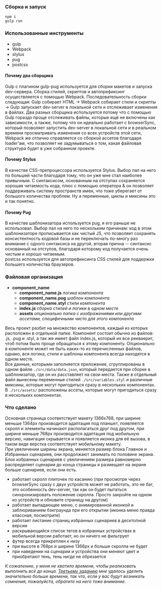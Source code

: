 ### Сборка и запуск
```
npm i
gulp run
```

### Использованные инструменты
- gulp
- Webpack
- stylus
- pug
- postcss  

#### Почему два сборщика
Gulp с плагином gulp-pug используется для сборки макетов и запуска dev-сервера. Сборка стилей, скриптов и автопрефиксинг осуществляется с помощью Webpack. Последовательность сборки следующая: Gulp собирает HTML -> Webpack собирает стили и скрипты -> Gulp запускает dev-server в локальной сети и отслеживает изменения в файлах. Два разных сборщика используется потому что с помощью Gulp гораздо проще отслеживать файлы, которые ещё не включены как зависимости, а также, потому что он идеально работает с browserSync, который позволяет запустить dev-server в локальной сети и в реальном времени просматривать изменения со всех устройств этой сети, Webpack же отлично справляется со сборкой ассетов благодаря loader'ам, что позволяет не задумываться о том, какая файловая структура будет в уже собранном проекте.  
#### Почему Stylus
В качестве CSS-препроцессора используется Stylus. Выбор пал на него по большей части благодаря тому, что он уже мне стал наиболее привычным. С синтаксисом, основанным на отступах сохраняется хорошая читаемость кода, плюс с помощью оператора & он позволяет поддерживать систему пространств имен, что тоже уберегает от большого количества проблем. Ну а переменные, циклы и миксины это и так понятно.  
#### Почему Pug 
В качестве шаблонизатора используется pug, я его раньше не использовал. Выбор пал на него по нескольким причинам: код в этом шаблонизаторе прописывается как чистый JS, что позволяет сохранять консистентность кодовой базы и не переключать по-многу раз внимание с одного синтаксиса на другой, вторая прична -- синтаксис основанный на отступов, благодаря которому код получается очень чистым и хорошо читаемым.  
postcss используется для автопрефиксинга CSS стилей для поддержки большего количества браузеров. 

### Файловая организация
* **component_name**
  * **component_name.js** *логика компонента*
  * **component_name.pug** *шаблон компонента*
  * **component_name.styl** *стили компонента*
  * **index.js** *сборка стилей и логики в одном месте*
  * **assets** *опционально папка с изображениями или другими ассетами, специфичными чисто для этого компонента*

Весь проект разбит на множество компонентов, каждый из которых расположен в отдельной папке. Компонент состоит обычно из файлов: .js, .pug и .styl, а так же имеет файл index.js, который их все рекваерит, чтоб потом было проще обращаться к этому компоненту. Опционально в компоненте может не быть каких-то из перечисленных файлов, однако, вся логика, стили и шаблоны компонента всегда находятся в одном месте.  
Все данные, которыми заполняется приложение, сгруппированы в одном файле `./src/data/data.json`, который передается при сборке в шаблонизатор, где он их расставляет на свои места. Также в отдельный файл вынесены переменные стилей `./src/variables.styl` и различные миксины, которые могут пригодиться сразу в нескольких компонентах. В `./src/assets/` расположены ассеты, которые могут пригодиться сразу в нескольких компонентах.

### Что сделано
Основная страница соответствует макету 1366x768, при ширине меньше 1364px производится адаптация под планшет, появляется скролл и элементы начинают располагаться друг под другом, при ширине меньше 768px производится адаптация под мобильную версию, навигация скрывается и появляется иконка для её вызова, в таком виде верстка соответствует мобильному макету.  
При увеличении ширины экрана, меняется размер блока Главное и Избранных сценариев, они продолжают занимать по половине экрана. Блок избранных сценариев с увеличением размера равномерно распределяет сценарии до конца страницы и размещает на экране больше сценариев, если они есть.  
- работает скролл плиточек по касанию (при просмотре через browserSync сразу с двух устройств может не работать, это не баг, это особенность dev-server, так как он будет пытаться синхронизировать положение скролла. Просто закройте на одном из устройств и обновите страницу на другом)
- работает выпадающее меню, с анимированной иконкой и заблюриванием бэкграунда при его открытии (иконка меню правда классная, посмотрите)
- работает листание страниц избранных сценариев в десктопной версии
- раскрывающийся список тегов в избранных устройствах в мобильной версии работает, но он ничего не фильтрует  
- футер всегда прикреплен к низу
- при высоте в 768px и ширине 1366px и больше скролла не будет
- при наведении на сценарии и устройства они меняют цвет и приобретают тень, тень нигде не обрезается

*К сожалению, у меня не хватило времени, чтобы реализовать выполнить всё до конца. [Третьему заданию](https://github.com/NSkye/shri-3) мне удалось уделить значительно больше времени, так что, если у вас будут возникать сомнения, пожалуйста, обратите на него тоже внимание.*
